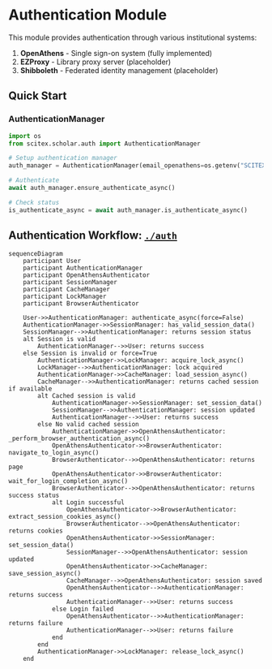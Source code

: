 <!-- ---
!-- Timestamp: 2025-08-09 01:15:13
!-- Author: ywatanabe
!-- File: /home/ywatanabe/proj/scitex_repo/src/scitex/scholar/auth/README.md
!-- --- -->

# Authentication Module

This module provides authentication through various institutional systems:

1. **OpenAthens** - Single sign-on system (fully implemented)
2. **EZProxy** - Library proxy server (placeholder)  
3. **Shibboleth** - Federated identity management (placeholder)

## Quick Start

### AuthenticationManager

```python
import os
from scitex.scholar.auth import AuthenticationManager

# Setup authentication manager
auth_manager = AuthenticationManager(email_openathens=os.getenv("SCITEX_SCHOLAR_OPENATHENS_EMAIL"))

# Authenticate
await auth_manager.ensure_authenticate_async()

# Check status
is_authenticate_async = await auth_manager.is_authenticate_async()
```

## Authentication Workflow: [`./auth`](./auth)

``` mermaid
sequenceDiagram
    participant User
    participant AuthenticationManager
    participant OpenAthensAuthenticator
    participant SessionManager
    participant CacheManager
    participant LockManager
    participant BrowserAuthenticator

    User->>AuthenticationManager: authenticate_async(force=False)
    AuthenticationManager->>SessionManager: has_valid_session_data()
    SessionManager-->>AuthenticationManager: returns session status
    alt Session is valid
        AuthenticationManager-->>User: returns success
    else Session is invalid or force=True
        AuthenticationManager->>LockManager: acquire_lock_async()
        LockManager-->>AuthenticationManager: lock acquired
        AuthenticationManager->>CacheManager: load_session_async()
        CacheManager-->>AuthenticationManager: returns cached session if available
        alt Cached session is valid
            AuthenticationManager->>SessionManager: set_session_data()
            SessionManager-->>AuthenticationManager: session updated
            AuthenticationManager-->>User: returns success
        else No valid cached session
            AuthenticationManager->>OpenAthensAuthenticator: _perform_browser_authentication_async()
            OpenAthensAuthenticator->>BrowserAuthenticator: navigate_to_login_async()
            BrowserAuthenticator-->>OpenAthensAuthenticator: returns page
            OpenAthensAuthenticator->>BrowserAuthenticator: wait_for_login_completion_async()
            BrowserAuthenticator-->>OpenAthensAuthenticator: returns success status
            alt Login successful
                OpenAthensAuthenticator->>BrowserAuthenticator: extract_session_cookies_async()
                BrowserAuthenticator-->>OpenAthensAuthenticator: returns cookies
                OpenAthensAuthenticator->>SessionManager: set_session_data()
                SessionManager-->>OpenAthensAuthenticator: session updated
                OpenAthensAuthenticator->>CacheManager: save_session_async()
                CacheManager-->>OpenAthensAuthenticator: session saved
                OpenAthensAuthenticator-->>AuthenticationManager: returns success
                AuthenticationManager-->>User: returns success
            else Login failed
                OpenAthensAuthenticator-->>AuthenticationManager: returns failure
                AuthenticationManager-->>User: returns failure
            end
        end
        AuthenticationManager->>LockManager: release_lock_async()
    end
```

<!-- EOF -->